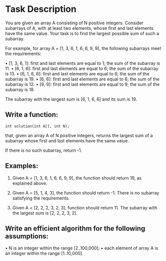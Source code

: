 # Task Description

You are given an array A consisting of N positive integers. Consider subarrays of A, with at least two elements, whose first and last elements have the same value. Your task is to find the largest possible sum of such a subarray.

For example, for array A = [1, 3, 6, 1, 6, 6, 9, 9], the following subarrays meet the requirements:

• [1, 3, 6, 1]: first and last elements are equal to 1; the sum of the subarray is 11.
• [6, 1, 6]: first and last elements are equal to 6; the sum of the subarray is 13.
• [6, 1, 6, 6]: first and last elements are equal to 6; the sum of the subarray is 19.
• [6, 6]: first and last elements are equal to 6; the sum of the subarray is 12.
• [9, 9]: first and last elements are equal to 9; the sum of the subarray is 18.

The subarray with the largest sum is [6, 1, 6, 6] and its sum is 19.

## Write a function:

```
int solution(int A[], int N);
```

that, given an array A of N positive integers, returns the largest sum of a subarray whose first and last elements have the same value.

If there is no such subarray, return -1.

## Examples:

1. Given A = [1, 3, 6, 1, 6, 6, 9, 9], the function should return 19, as explained above.

2. Given A = [5, 1, 4, 3], the function should return -1. There is no subarray satisfying the requirements.

3. Given A = [2, 2, 2, 3, 2, 3], function should return 11. The subarray with the largest sum is [2, 2, 2, 3, 2].

## Write an efficient algorithm for the following assumptions:

• N is an integer within the range [2..100,000];
• each element of array A is an integer within the range [1..10,000].
